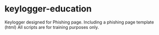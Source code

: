 # keylogger-education
Keylogger designed for Phishing page. Including a phishing page template (html) 
All scripts are for training purposes only. 
